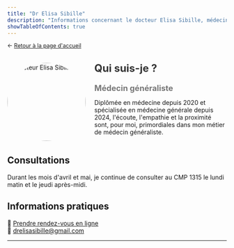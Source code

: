 ```yaml
---
title: "Dr Elisa Sibille"
description: "Informations concernant le docteur Elisa Sibille, médecin généraliste au sein du CMP 1315"
showTableOfContents: true
---
```


<p style="font-size: 0.9em; margin: 0 0 30px 0">
    ← <a href="/">
        Retour à la page d'accueil
    </a>
</p>

<div style="display: flex; align-items: center; flex-wrap: wrap; gap: 20px; margin-bottom: 30px;">
        <div style="flex-shrink: 0;">
            <img src="/images/elisa-sibille/dr-elisa-sibille.avif" alt="Docteur Elisa Sibille" 
                 style="width: 180px; height: 180px; border-radius: 50%; object-fit: cover;">
        </div>
        <div style="flex: 1; min-width: 250px;">
            <h2 style="margin: 0 0 20px 0; font-size: 1.7em; color: #333;">Qui suis-je ?</h2>
            <h3 style="margin: 5px 0 10px; font-size: 1.3em; color: #777;">Médecin généraliste</h3>
            <p>
                Diplômée en médecine depuis 2020 et spécialisée en médecine générale depuis 2024, l'écoute, l'empathie et la proximité sont, pour moi, primordiales dans mon métier de médecin généraliste.
            </p>
        </div>
    </div>
    
## Consultations

Durant les mois d'avril et mai, je continue de consulter au CMP 1315 le lundi matin et le jeudi après-midi.

## Informations pratiques

:date: <a href="https://cmp1315.mikrono.com/" target="_blank">
                      Prendre rendez-vous en ligne</a>
<br>
:envelope_with_arrow: <a href="mailto:drelisasibille@gmail.com">
                      drelisasibille@gmail.com</a>
                      
---